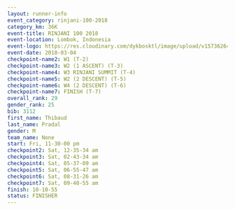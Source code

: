 ```yaml
---
layout: runner-info 
event_category: rinjani-100-2018 
category_km: 36K 
event-title: RINJANI 100 2018 
event-location: Lombok, Indonesia 
event-logo: https://res.cloudinary.com/dykbosktl/image/upload/v1573626435/Logo/Rinjani_eoufbh.png 
event-date: 2018-03-04 
checkpoint-name2: W1 (T-2) 
checkpoint-name3: W2 (1 ASCENT) (T-3) 
checkpoint-name4: W3 RINJANI SUMMIT (T-4) 
checkpoint-name5: W2 (2 DESCENT) (T-5) 
checkpoint-name6: W4 (2 DESCENT) (T-6) 
checkpoint-name7: FINISH (T-7) 
overall_rank: 29
gender_rank: 25
bib: 3112
first_name: Thibaud
last_name: Pradal
gender: M
team_name: None
start: Fri, 11-30-00 pm
checkpoint2: Sat, 12-35-34 am
checkpoint3: Sat, 02-43-34 am
checkpoint4: Sat, 05-37-09 am
checkpoint5: Sat, 06-55-47 am
checkpoint6: Sat, 08-31-26 am
checkpoint7: Sat, 09-40-55 am
finish: 10-10-55
status: FINISHER
---
```

